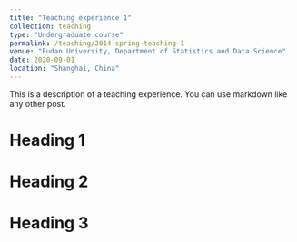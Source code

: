 ```yaml
---
title: "Teaching experience 1"
collection: teaching
type: "Undergraduate course"
permalink: /teaching/2014-spring-teaching-1
venue: "Fudan University, Department of Statistics and Data Science"
date: 2020-09-01
location: "Shanghai, China"
---
```


This is a description of a teaching experience. You can use markdown like any other post.

Heading 1
======

Heading 2
======

Heading 3
======
